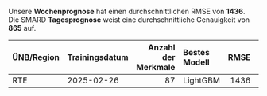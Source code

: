 
Unsere __Wochenprognose__ hat einen durchschnittlichen RMSE von __1436__.  
Die SMARD __Tagesprognose__ weist eine durchschnittliche Genauigkeit von __865__ auf.
    
| ÜNB/Region   | Trainingsdatum   |   Anzahl der Merkmale | Bestes Modell   |   RMSE |   TSO RMSE |
|:-------------|:-----------------|----------------------:|:----------------|-------:|-----------:|
| RTE          | 2025-02-26       |                    87 | LightGBM        |   1436 |        865 |